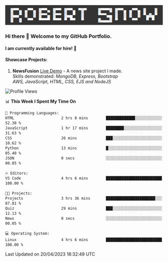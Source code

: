 <img alt="myname" src="assets/name.png" />

### Hi there 👋 Welcome to my GitHub Portfolio.
#### I am currently available for hire!  :briefcase:

#### Showcase Projects:

1. **NewsFusion** [Live Demo](https://news-1-f7223358.deta.app/) - A news site project I made.\
Skills demonstrated: *MongoDB, Express, Bootstrap\
AWS, JavaScript, HTML, CSS, EJS and NodeJS*

<!--START_SECTION:waka-->
![Profile Views](http://img.shields.io/badge/Profile%20Views-0-blue)

📊 **This Week I Spent My Time On** 

```text
💬 Programming Languages: 
HTML                     2 hrs 8 mins        █████████████░░░░░░░░░░░░   52.30 % 
JavaScript               1 hr 17 mins        ████████░░░░░░░░░░░░░░░░░   31.63 % 
CSS                      26 mins             ███░░░░░░░░░░░░░░░░░░░░░░   10.62 % 
Python                   13 mins             █░░░░░░░░░░░░░░░░░░░░░░░░   05.40 % 
JSON                     0 secs              ░░░░░░░░░░░░░░░░░░░░░░░░░   00.05 % 

🔥 Editors: 
VS Code                  4 hrs 6 mins        █████████████████████████   100.00 % 

🐱‍💻 Projects: 
Projects                 3 hrs 36 mins       ██████████████████████░░░   87.81 % 
Quiz                     29 mins             ███░░░░░░░░░░░░░░░░░░░░░░   12.13 % 
News                     0 secs              ░░░░░░░░░░░░░░░░░░░░░░░░░   00.05 % 

💻 Operating System: 
Linux                    4 hrs 6 mins        █████████████████████████   100.00 % 
```


 Last Updated on 20/04/2023 18:32:49 UTC
<!--END_SECTION:waka-->

<!--
**robjsnow/robjsnow** is a ✨ _special_ ✨ repository because its `README.md` (this file) appears on your GitHub profile.

Here are some ideas to get you started:

- 🔭 I’m currently working on ...
- 🌱 I’m currently learning ...
- 👯 I’m looking to collaborate on ...
- 🤔 I’m looking for help with ...
- 💬 Ask me about ...
- 📫 How to reach me: ...
- 😄 Pronouns: ...
- ⚡ Fun fact: ...
-->
